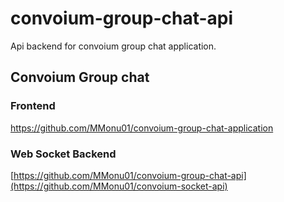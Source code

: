 # convoium-group-chat-api
Api backend for convoium group chat application.


## Convoium Group chat 
### Frontend
https://github.com/MMonu01/convoium-group-chat-application

### Web Socket Backend 
[https://github.com/MMonu01/convoium-group-chat-api](https://github.com/MMonu01/convoium-socket-api)
